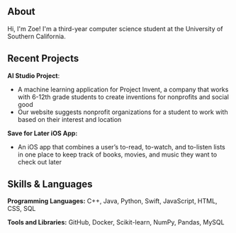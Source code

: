 **About**
---
Hi, I'm Zoe! I'm a third-year computer science student at the University of Southern California.

**Recent Projects**
---
**AI Studio Project**:
* A machine learning application for Project Invent, a company that works with 6-12th grade students to create inventions for nonprofits and social good
* Our website suggests nonprofit organizations for a student to work with based on their interest and location

**Save for Later iOS App:**
* An iOS app that combines a user’s to-read, to-watch, and to-listen lists in one place to keep track of books, movies, and music they want to check out later
 
**Skills & Languages**
---
**Programming Languages:** C++, Java, Python, Swift, JavaScript, HTML, CSS, SQL

**Tools and Libraries:** GitHub, Docker, Scikit-learn, NumPy, Pandas, MySQL
